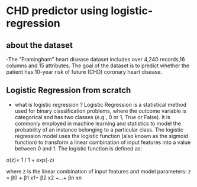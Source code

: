 # CHD predictor using logistic-regression

## about the dataset 

-The "Framingham" heart disease dataset includes over 4,240 records,16 columns and 15 attributes. The goal of the dataset is to predict whether the patient has 10-year risk of future (CHD) coronary heart disease.

## Logistic Regression from scratch 

- what is logistic regression ?
Logistic Regression is a statistical method used for binary classification problems, where the outcome variable is categorical and has two classes (e.g., 0 or 1, True or False). It is commonly employed in machine learning and statistics to model the probability of an instance belonging to a particular class.
The logistic regression model uses the logistic function (also known as the sigmoid function) to transform a linear combination of input features into a value between 0 and 1. The logistic function is defined as:

σ(z)= 1 / 1 + exp(-z)

where z is the linear combination of input features and model parameters:
z = β0 + β1​ x1+ β2 x2 +…+ βn xn
​

​

